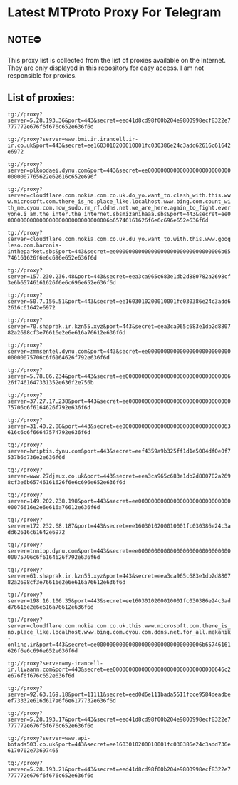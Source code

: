 # Latest MTProto Proxy For Telegram

## NOTE⛔

This proxy list is collected from the list of proxies available on the Internet. They are only displayed in this repository for easy access. I am not responsible for proxies.

## List of proxies:

`tg://proxy?server=5.28.193.36&port=443&secret=eed41d8cd98f00b204e9800998ecf8322e7777772e676f6f676c652e636f6d`

`tg://proxy?server=www.bmi.ir.irancell.ir-ir.co.uk&port=443&secret=ee1603010200010001fc030386e24c3add62616c61642e6972`

`tg://proxy?server=plkoodaei.dynu.com&port=443&secret=ee000000000000000000000000000000007765622e62616c652e696f`

`tg://proxy?server=cloudflare.com.nokia.com.co.uk.do_yo.want_to.clash_with.this.www.microsoft.com.there_is_no.place_like.localhost.www.bing.com.count_with_me.cyou.com.now_sudo.rm_rf.ddns.net.we_are_here.again_to_fight.everyone.i_am.the_inter.the_internet.sbsmizanihaaa.sbs&port=443&secret=ee000000000000000000000000000000006b65746161626f6e6c696e652e636f6d`

`tg://proxy?server=cloudflare.com.nokia.com.co.uk.du_yo.want_to.with.this.www.googleso.com.baronia-intheparket.sbs&port=443&secret=ee000000000000000000000000000000006b65746161626f6e6c696e652e636f6d`

`tg://proxy?server=157.230.236.48&port=443&secret=eea3ca965c683e1db2d880782a2698cf3e6b65746161626f6e6c696e652e636f6d`

`tg://proxy?server=50.7.156.51&port=443&secret=ee1603010200010001fc030386e24c3add62616c61642e6972`

`tg://proxy?server=70.shaprak.ir.kzn55.xyz&port=443&secret=eea3ca965c683e1db2d880782a2698cf3e76616e2e6e616a76612e636f6d`

`tg://proxy?server=zmmsentel.dynu.com&port=443&secret=ee0000000000000000000000000000000075706c6f6164626f792e636f6d`

`tg://proxy?server=5.78.86.234&port=443&secret=ee00000000000000000000000000000000626f7461647331352e636f2e756b`

`tg://proxy?server=37.27.17.238&port=443&secret=ee0000000000000000000000000000000075706c6f6164626f792e636f6d`

`tg://proxy?server=31.40.2.88&port=443&secret=ee0000000000000000000000000000000063616c6c6f66647574792e636f6d`

`tg://proxy?server=hriptis.dynu.com&port=443&secret=eef4359a9b325ff1d1e5084df0e0f7537b6d736e2e636f6d`

`tg://proxy?server=www.27djeux.co.uk&port=443&secret=eea3ca965c683e1db2d880782a2698cf3e6b65746161626f6e6c696e652e636f6d`

`tg://proxy?server=149.202.238.198&port=443&secret=ee0000000000000000000000000000000076616e2e6e616a76612e636f6d`

`tg://proxy?server=172.232.68.187&port=443&secret=ee1603010200010001fc030386e24c3add62616c61642e6972`

`tg://proxy?server=tnniop.dynu.com&port=443&secret=ee0000000000000000000000000000000075706c6f6164626f792e636f6d`

`tg://proxy?server=61.shaprak.ir.kzn55.xyz&port=443&secret=eea3ca965c683e1db2d880782a2698cf3e76616e2e6e616a76612e636f6d`

`tg://proxy?server=198.16.106.35&port=443&secret=ee1603010200010001fc030386e24c3add76616e2e6e616a76612e636f6d`

`tg://proxy?server=cloudflare.com.nokia.com.co.uk.this.www.microsoft.com.there_is_no.place_like.localhost.www.bing.com.cyou.com.ddns.net.for_all.mekanik-online.ir&port=443&secret=ee000000000000000000000000000000006b65746161626f6e6c696e652e636f6d`

`tg://proxy?server=my-irancell-ir.livaann.com&port=443&secret=ee00000000000000000000000000000000646c2e676f6f676c652e636f6d`

`tg://proxy?server=92.63.169.18&port=11111&secret=eed0d6e111bada5511fcce9584deadbeef73332e616d617a6f6e6177732e636f6d`

`tg://proxy?server=5.28.193.17&port=443&secret=eed41d8cd98f00b204e9800998ecf8322e7777772e676f6f676c652e636f6d`

`tg://proxy?server=www.api-botads503.co.uk&port=443&secret=ee1603010200010001fc030386e24c3add736e6170702e73697465`

`tg://proxy?server=5.28.193.21&port=443&secret=eed41d8cd98f00b204e9800998ecf8322e7777772e676f6f676c652e636f6d`

